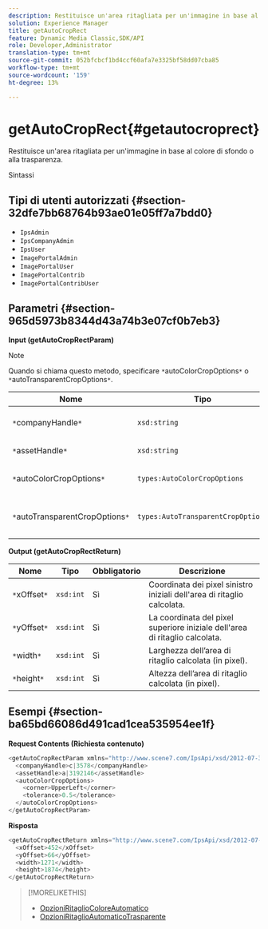 ```yaml
---
description: Restituisce un'area ritagliata per un'immagine in base al colore di sfondo o alla trasparenza.
solution: Experience Manager
title: getAutoCropRect
feature: Dynamic Media Classic,SDK/API
role: Developer,Administrator
translation-type: tm+mt
source-git-commit: 052bfcbcf1bd4ccf60afa7e3325bf58dd07cba85
workflow-type: tm+mt
source-wordcount: '159'
ht-degree: 13%

---
```



# getAutoCropRect{#getautocroprect}

Restituisce un&#39;area ritagliata per un&#39;immagine in base al colore di sfondo o alla trasparenza.

Sintassi

## Tipi di utenti autorizzati {#section-32dfe7bb68764b93ae01e05ff7a7bdd0}

* `IpsAdmin`
* `IpsCompanyAdmin`
* `IpsUser`
* `ImagePortalAdmin`
* `ImagePortalUser`
* `ImagePortalContrib`
* `ImagePortalContribUser`

## Parametri {#section-965d5973b8344d43a74b3e07cf0b7eb3}

**Input (getAutoCropRectParam)**

>[!NOTE]
>
>Quando si chiama questo metodo, specificare `*`autoColorCropOptions`*` o `*`autoTransparentCropOptions`*`.

| Nome | Tipo | Obbligatorio | Descrizione |
|---|---|---|---|
| `*`companyHandle`*` | `xsd:string` | Sì | L’handle dell’azienda con la risorsa con cui desideri lavorare. |
| `*`assetHandle`*` | `xsd:string` | Sì | Il handle della risorsa con cui desideri lavorare. |
| `*`autoColorCropOptions`*` | `types:AutoColorCropOptions` | No | Calcola il rettangolo di ritaglio in base al colore. Vedere [Opzioni di ritaglio automatico](../../../types/c-data-types/r-auto-color-crop-options.md#reference-976c3a1f8e47473cae016a4e9e09e4a6). |
| `*`autoTransparentCropOptions`*` | `types:AutoTransparentCropOptions` | No | Calcola il rettangolo di ritaglio in base alla trasparenza. Vedere [AutoTransparentCropOptions](../../../types/c-data-types/r-auto-transparent-crop-options.md#reference-f4460b3bdf814f4c85e4f097ea4e6e2b). |

**Output (getAutoCropRectReturn)**

| Nome | Tipo | Obbligatorio | Descrizione |
|---|---|---|---|
| `*`xOffset`*` | `xsd:int` | Sì | Coordinata dei pixel sinistro iniziali dell&#39;area di ritaglio calcolata. |
| `*`yOffset`*` | `xsd:int` | Sì | La coordinata del pixel superiore iniziale dell&#39;area di ritaglio calcolata. |
| `*`width`*` | `xsd:int` | Sì | Larghezza dell’area di ritaglio calcolata (in pixel). |
| `*`height`*` | `xsd:int` | Sì | Altezza dell’area di ritaglio calcolata (in pixel). |

## Esempi {#section-ba65bd66086d491cad1cea535954ee1f}

**Request Contents (Richiesta contenuto)**

```java
<getAutoCropRectParam xmlns="http://www.scene7.com/IpsApi/xsd/2012-07-31-beta">
  <companyHandle>c|3578</companyHandle>
  <assetHandle>a|3192146</assetHandle>
  <autoColorCropOptions>
    <corner>UpperLeft</corner>
    <tolerance>0.5</tolerance>
  </autoColorCropOptions>
</getAutoCropRectParam>
```

**Risposta**

```java
<getAutoCropRectReturn xmlns="http://www.scene7.com/IpsApi/xsd/2012-07-31-beta">
  <xOffset>452</xOffset>
  <yOffset>66</yOffset>
  <width>1271</width>
  <height>1874</height>
</getAutoCropRectReturn>
```

>[!MORELIKETHIS]
>
>* [OpzioniRitaglioColoreAutomatico](../../../types/c-data-types/r-auto-color-crop-options.md#reference-976c3a1f8e47473cae016a4e9e09e4a6)
>* [OpzioniRitaglioAutomaticoTrasparente](../../../types/c-data-types/r-auto-transparent-crop-options.md#reference-f4460b3bdf814f4c85e4f097ea4e6e2b)

